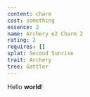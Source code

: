 ```yaml
---
content: charm
cost: something
essence: 2
name: Archery e2 Charm 2
rating: 2
requires: []
splat: Second Sunrise
trait: Archery
tree: Gattler
---
```


Hello **world**!
